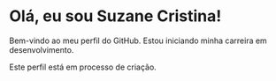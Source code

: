 # Olá, eu sou Suzane Cristina!

Bem-vindo ao meu perfil do GitHub. Estou iniciando minha carreira em desenvolvimento.

Este perfil está em processo de criação.
